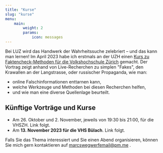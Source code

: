 ```yaml
---
title: "Kurse"
slug: "kurse"
menu:
    main:
        weight: 2
        params: 
            icon: messages
---
```


Bei LUZ wird das Handwerk der Wahrheitssuche zelebriert – und das kann man lernen! Im April 2023 habe ich erstmals an der UZH einen [Kurs zu Faktencheck-Methoden für die Volkshochschule Zürich](https://vhszh.ch/kursangebot/detail/fakten-bullshit-der-wahrheit-auf-der-spur/23S-0340-01/) gemacht. Der Vortrag zeigt anhand von Live-Recherchen zu simplen "Fakes", den Krawallen an der Langstrasse, oder russischer Propaganda, wie man: 
- online Falschinformationen enttarnen kann, 
- welche Werkzeuge und Methoden bei diesen Recherchen helfen, 
- und wie man eine diverse Quellenlage beurteilt.

## Künftige Vorträge und Kurse
* Am 26. Oktober und 2. November, jeweils von 19:30 bis 21:00, für die VHSZH. Link folgt.
* Am **13. November 2023 für die VHS Bülach**. Link folgt.

Falls Sie das Thema interessiert und Sie einen Abend organisieren, können Sie mich gern kontaktieren auf marcswegwerfemail@pm.me .